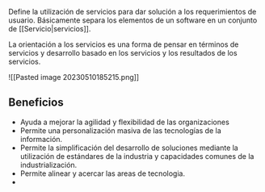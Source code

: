 Define la utilización de servicios para dar solución a los requerimientos de usuario.   Básicamente separa los elementos de un software en un conjunto de [[Servicio|servicios]]. 

La orientación a los servicios es una forma de pensar en términos de servicios y desarrollo basado en los servicios y los resultados de los servicios.

![[Pasted image 20230510185215.png]]
## Beneficios
- Ayuda a mejorar la agilidad y flexibilidad de las organizaciones
- Permite una personalización masiva de las tecnologías de la información.
- Permite la simplificación del desarrollo de soluciones mediante la utilización de estándares de la industria y capacidades comunes de la industrialización.
- Permite alinear y acercar las areas de tecnologia.
- 